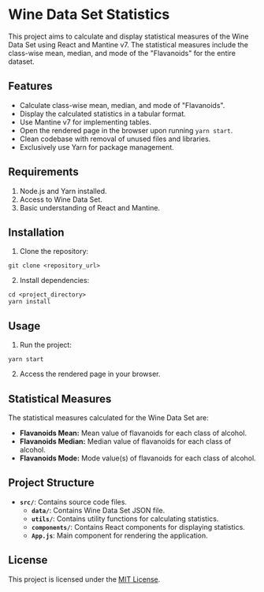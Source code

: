 # Wine Data Set Statistics

This project aims to calculate and display statistical measures of the Wine Data Set using React and Mantine v7. The statistical measures include the class-wise mean, median, and mode of the "Flavanoids" for the entire dataset.

## Features

- Calculate class-wise mean, median, and mode of "Flavanoids".
- Display the calculated statistics in a tabular format.
- Use Mantine v7 for implementing tables.
- Open the rendered page in the browser upon running `yarn start`.
- Clean codebase with removal of unused files and libraries.
- Exclusively use Yarn for package management.

## Requirements

1. Node.js and Yarn installed.
2. Access to Wine Data Set.
3. Basic understanding of React and Mantine.

## Installation

1. Clone the repository:

```
git clone <repository_url>
```

2. Install dependencies:

```
cd <project_directory>
yarn install
```

## Usage

1. Run the project:

```
yarn start
```

2. Access the rendered page in your browser.

## Statistical Measures

The statistical measures calculated for the Wine Data Set are:

- **Flavanoids Mean:** Mean value of flavanoids for each class of alcohol.
- **Flavanoids Median:** Median value of flavanoids for each class of alcohol.
- **Flavanoids Mode:** Mode value(s) of flavanoids for each class of alcohol.

## Project Structure

- **`src/`**: Contains source code files.
  - **`data/`**: Contains Wine Data Set JSON file.
  - **`utils/`**: Contains utility functions for calculating statistics.
  - **`components/`**: Contains React components for displaying statistics.
  - **`App.js`**: Main component for rendering the application.

## License

This project is licensed under the [MIT License](LICENSE).

